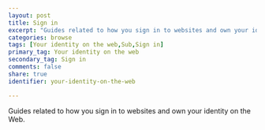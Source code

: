 ```yaml
---
layout: post
title: Sign in
excerpt: "Guides related to how you sign in to websites and own your identity on the Web."
categories: browse
tags: [Your identity on the web,Sub,Sign in]
primary_tag: Your identity on the web 
secondary_tag: Sign in
comments: false
share: true
identifier: your-identity-on-the-web

---
```


Guides related to how you sign in to websites and own your identity on the Web.
